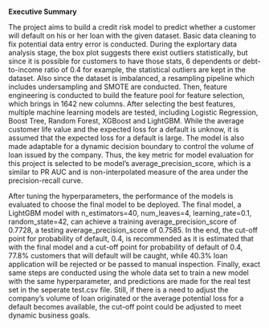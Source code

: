**Executive Summary**

The project aims to build a credit risk model to predict whether a customer will default on his or her loan with the given dataset. Basic data cleaning to fix potential data entry error is conducted. During the explortary data analysis stage, the box plot suggests there exist outliers statistically, but since it is possible for customers to have those stats, 6 dependents or debt-to-income ratio of 0.4 for example, the statistical outliers are kept in the dataset. Also since the dataset is imbalanced, a resampling pipeline which includes undersampling and SMOTE are conducted. Then, feature engineering is conducted to build the feature pool for feature selection, which brings in 1642 new columns. After selecting the best features, multiple machine learning models are tested, including Logistic Regression, Boost Tree, Random Forest, XGBoost and LightGBM. While the average customer life value and the expected loss for a default is unknow, it is assumed that the expected loss for a default is large. The model is also made adaptable for a dynamic decision boundary to control the volume of loan issued by the company. Thus, the key metric for model evaluation for this project is selected to be model’s average_precision_score, which is a similar to PR AUC and is non-interpolated measure of the area under the precision-recall curve.


After tuning the hyperparameters, the performance of the models is evaluated to choose the final model to be deployed. The final model, a LightGBM model with n_estimators=40, num_leaves=4, learning_rate=0.1, random_state=42, can achieve a training average_precision_score of 0.7728, a testing average_precision_score of 0.7585. In the end, the cut-off point for probability of default, 0.4, is recommended as it is estimated that with the final model and a cut-off point for probability of default of 0.4, 77.8% customers that will default will be caught, while 40.3% loan application will be rejected or be passed to manual inspection. Finally, exact same steps are conducted using the whole data set to train a new model with the same hyperparameter, and predictions are made for the real test set in the seperate test.csv file. Still, if there is a need to adjust the company’s volume of loan originated or the average potential loss for a default becomes available, the cut-off point could be adjusted to meet dynamic business goals.
